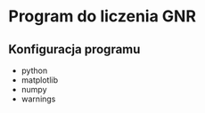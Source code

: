 # Program do liczenia GNR
## Konfiguracja programu
  - python 
  - matplotlib
  - numpy 
  - warnings 
  
